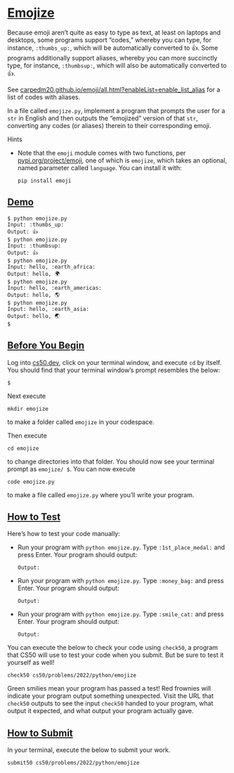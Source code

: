 # [Emojize](#emojize)

Because emoji aren’t quite as easy to type as text, at least on laptops
and desktops, some programs support “codes,” whereby you can type, for
instance, `:thumbs_up:`, which will be automatically converted to
👍. Some
programs additionally support aliases, whereby you can more succinctly
type, for instance, `:thumbsup:`, which will also be automatically
converted to 👍.

See
[carpedm20.github.io/emoji/all.html?enableList=enable_list_alias](https://carpedm20.github.io/emoji/all.html?enableList=enable_list_alias)
for a list of codes with aliases.

In a file called `emojize.py`, implement a program that prompts the user
for a `str` in English and then outputs the “emojized” version of that
`str`, converting any codes (or aliases) therein to their corresponding
emoji.

Hints

- Note that the `emoji` module comes with two functions, per
  [pypi.org/project/emoji](https://pypi.org/project/emoji/), one of
  which is `emojize`, which takes an optional, named parameter called
  `language`. You can install it with:
  ``` highlight
  pip install emoji
  ```

## [Demo](#demo)

``` highlight
$ python emojize.py
Input: :thumbs_up:
Output: 👍
$ python emojize.py
Input: :thumbsup:
Output: 👍
$ python emojize.py
Input: hello, :earth_africa:
Output: hello, 🌍
$ python emojize.py
Input: hello, :earth_americas:
Output: hello, 🌎
$ python emojize.py
Input: hello, :earth_asia:
Output: hello, 🌏
$
```

## [Before You Begin](#before-you-begin)

Log into [cs50.dev](https://cs50.dev/), click on your terminal window,
and execute `cd` by itself. You should find that your terminal window’s
prompt resembles the below:

``` highlight
$
```

Next execute

``` highlight
mkdir emojize
```

to make a folder called `emojize` in your codespace.

Then execute

``` highlight
cd emojize
```

to change directories into that folder. You should now see your terminal
prompt as `emojize/ $`. You can now execute

``` highlight
code emojize.py
```

to make a file called `emojize.py` where you’ll write your program.

## [How to Test](#how-to-test)

Here’s how to test your code manually:

- Run your program with `python emojize.py`. Type `:1st_place_medal:`
  and press Enter. Your program should output:
  ``` highlight
  Output:
  ```
- Run your program with `python emojize.py`. Type `:money_bag:` and
  press Enter. Your program should output:
  ``` highlight
  Output:
  ```
- Run your program with `python emojize.py`. Type `:smile_cat:` and
  press Enter. Your program should output:
  ``` highlight
  Output:
  ```

You can execute the below to check your code using `check50`, a program
that CS50 will use to test your code when you submit. But be sure to
test it yourself as well!

``` highlight
check50 cs50/problems/2022/python/emojize
```

Green smilies mean your program has passed a test! Red frownies will
indicate your program output something unexpected. Visit the URL that
`check50` outputs to see the input `check50` handed to your program,
what output it expected, and what output your program actually gave.

## [How to Submit](#how-to-submit)

In your terminal, execute the below to submit your work.

``` highlight
submit50 cs50/problems/2022/python/emojize
```
